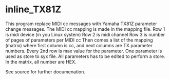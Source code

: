 # inline_TX81Z

This program replace MIDI cc messages with Yamaha TX81Z parameter change messages.
The MIDI cc mapping is made in the mapping file.
Row 1 is midi device (in you Linux system)
Row 2 is midi channel
Row 3 is number of pages of parameters per MIDI cc
Then comes a list of the mapping (matrix) where first column is cc, and next columns are TX parameter numbers.
Every 2nd row is max value for the parameter.
One parameter is used as store to syx file. All parameters has to be edited to perform a store.
In the matrix, all number are HEX.

See source for further documenation.
